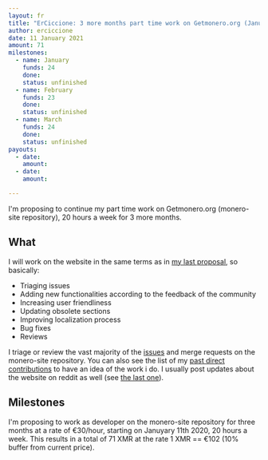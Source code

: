 ```yaml
---
layout: fr
title: "ErCiccione: 3 more months part time work on Getmonero.org (January-March)"
author: erciccione
date: 11 January 2021
amount: 71
milestones:
  - name: January
    funds: 24
    done: 
    status: unfinished
  - name: February
    funds: 23
    done: 
    status: unfinished
  - name: March
    funds: 24
    done:
    status: unfinished
payouts:
  - date:
    amount:
  - date:
    amount:

---
```


I'm proposing to continue my part time work on Getmonero.org (monero-site repository), 20 hours a week for 3 more months.

## What
I will work on the website in the same terms as in [my last proposal](https://ccs.getmonero.org/proposals/erciccione-website3.html), so basically:

- Triaging issues
- Adding new functionalities according to the feedback of the community
- Increasing user friendliness
- Updating obsolete sections
- Improving localization process
- Bug fixes
- Reviews

I triage or review the vast majority of the [issues](https://github.com/monero-project/monero-site/issues) and merge requests on the monero-site repository. You can also see the list of my [past direct contributions](https://github.com/monero-project/monero-site/pulls?q=is%3Apr+author%3Aerciccione) to have an idea of the work i do. I usually post updates about the website on reddit as well (see [the last one](https://www.reddit.com/r/Monero/comments/kl1zen/getmoneroorg_updated_new_faqs_new_workgroup_page/)).

## Milestones
I'm proposing to work as developer on the monero-site repository for three months at a rate of €30/hour, starting on Januyary 11th 2020, 20 hours a week. This results in a total of 71 XMR at the rate 1 XMR == €102 (10% buffer from current price).
